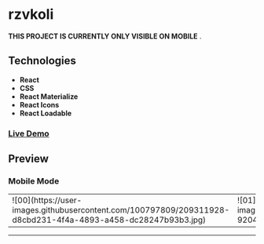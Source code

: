 # rzvkoli

**THIS PROJECT IS CURRENTLY ONLY VISIBLE ON MOBILE** .

## Technologies

- **React**
- **CSS**
- **React Materialize**
- **React Icons**
- **React Loadable**

### [Live Demo](https://rzvkoli.netlify.app/)

## Preview
### Mobile Mode

<table>
  <tr>
    <td>![00](https://user-images.githubusercontent.com/100797809/209311928-d8cbd231-4f4a-4893-a458-dc28247b93b3.jpg)</td>
    <td>![01](https://user-images.githubusercontent.com/100797809/209312167-920452f2-8b14-4896-b196-59eb0a0da8c6.jpg)</td>
    <td><img href='![01](https://user-images.githubusercontent.com/100797809/209312167-920452f2-8b14-4896-b196-59eb0a0da8c6.jpg)'></td>
  </tr>
</table>

---
